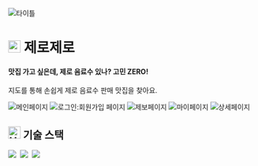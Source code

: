 ![타이틀](https://github.com/alwubin/Zerozero-FE/assets/135022491/654435e8-fbfc-44b9-864f-45e77d418fda)


# <img src="https://raw.githubusercontent.com/Tarikul-Islam-Anik/Animated-Fluent-Emojis/master/Emojis/Food/Cup%20with%20Straw.png" alt="Cup with Straw" width="25" height="25" /> 제로제로
#### 맛집 가고 싶은데, 제로 음료수 있나? 고민 ZERO!


지도를 통해 손쉽게 제로 음료수 판매 맛집을 찾아요.


![메인페이지](https://github.com/alwubin/Zerozero-FE/assets/135022491/b96a6a62-e116-405e-b7ef-c0fb3ac4d893)
![로그인:회원가입 페이지](https://github.com/alwubin/Zerozero-FE/assets/135022491/f2ec2573-9caa-4a53-9237-08121212e57f)
![제보페이지](https://github.com/alwubin/Zerozero-FE/assets/135022491/c1b93f77-4178-43b2-aa38-8a78926226d6)
![마이페이지](https://github.com/alwubin/Zerozero-FE/assets/135022491/788b07c7-db31-4610-bf96-4af444ca58eb)
![상세페이지](https://github.com/alwubin/Zerozero-FE/assets/135022491/6da34444-495a-4592-941a-66628a2f8b6f)

## <img src="https://raw.githubusercontent.com/Tarikul-Islam-Anik/Animated-Fluent-Emojis/master/Emojis/Objects/Hammer%20and%20Wrench.png" alt="Hammer and Wrench" width="25" height="25" /> 기술 스택 
<div align="left">
  <img src="https://img.shields.io/badge/react-20232a.svg?style=for-the-badge&logo=react&logoColor=61DAFB" />&nbsp
  <img src="https://img.shields.io/badge/javascript-F7DF1E.svg?style=for-the-badge&logo=javascript&logoColor=20232a" />&nbsp
  <img src="https://img.shields.io/badge/html5-E34F26.svg?style=for-the-badge&logo=html5&logoColor=white" />&nbsp
</div>
